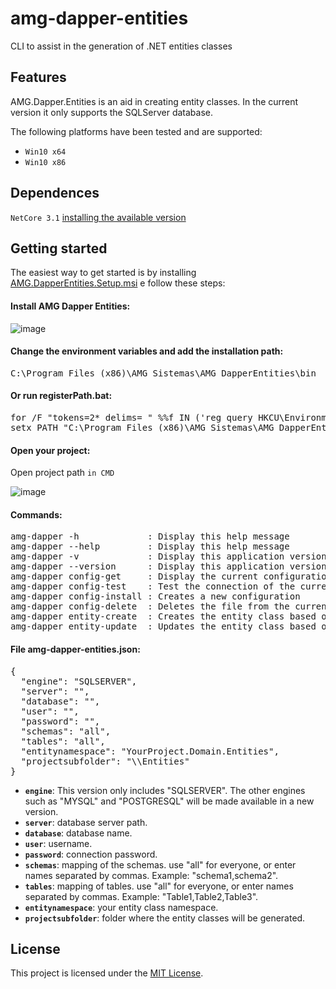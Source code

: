 # amg-dapper-entities
CLI to assist in the generation of .NET entities classes
 
## Features
AMG.Dapper.Entities is an aid in creating entity classes. In the current version it only supports the SQLServer database.

The following platforms have been tested and are supported:
- `Win10 x64`
- `Win10 x86`
 
## Dependences 
`NetCore 3.1` [installing the available version](https://dotnet.microsoft.com/download/dotnet/3.1)

## Getting started
The easiest way to get started is by installing [AMG.DapperEntities.Setup.msi](https://github.com/alexsmgouveia/amg-dapper-entities/raw/master/AMG.DapperEntities.Setup.msi) e follow these steps:

#### Install AMG Dapper Entities:
![image](https://user-images.githubusercontent.com/35737565/115893106-3a63c500-a42e-11eb-928e-c91551236fd1.png)

#### Change the environment variables and add the installation path:
<pre>C:\Program Files (x86)\AMG Sistemas\AMG DapperEntities\bin</pre>

#### Or run registerPath.bat:
<pre>for /F "tokens=2* delims= " %%f IN ('reg query HKCU\Environment /v PATH ^| findstr /i path') do set OLD_SYSTEM_PATH=%%g
setx PATH "C:\Program Files (x86)\AMG Sistemas\AMG DapperEntities\bin;%OLD_SYSTEM_PATH%"</pre>

#### Open your project:
Open project path `in CMD`

![image](https://user-images.githubusercontent.com/35737565/115912441-b584a580-a445-11eb-9fcc-716a619a5c97.png)


#### Commands:
<pre>
amg-dapper -h             : Display this help message
amg-dapper --help         : Display this help message
amg-dapper -v             : Display this application version
amg-dapper --version      : Display this application version
amg-dapper config-get     : Display the current configuration on the screen
amg-dapper config-test    : Test the connection of the current configuration
amg-dapper config-install : Creates a new configuration
amg-dapper config-delete  : Deletes the file from the current configuration
amg-dapper entity-create  : Creates the entity class based on table properties
amg-dapper entity-update  : Updates the entity class based on table properties
</pre>
 

#### File amg-dapper-entities.json:
<pre>
{
  "engine": "SQLSERVER",
  "server": "",
  "database": "",
  "user": "",
  "password": "",
  "schemas": "all",
  "tables": "all",
  "entitynamespace": "YourProject.Domain.Entities",
  "projectsubfolder": "\\Entities"
}
</pre>

- **`engine`**: This version only includes "SQLSERVER". The other engines such as "MYSQL" and "POSTGRESQL" will be made available in a new version.
- **`server`**: database server path.
- **`database`**: database name.
- **`user`**:  username.
- **`password`**: connection password.
- **`schemas`**: mapping of the schemas. use "all" for everyone, or enter names separated by commas. Example: "schema1,schema2". 
- **`tables`**: mapping of tables. use "all" for everyone, or enter names separated by commas. Example: "Table1,Table2,Table3".
- **`entitynamespace`**: your entity class namespace.
- **`projectsubfolder`**: folder where the entity classes will be generated.

## License
This project is licensed under the [MIT License](https://github.com/alexsmgouveia/amg-dapper-entities/blob/master/LICENSE).
